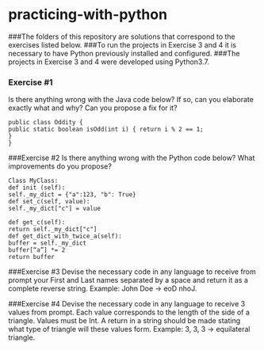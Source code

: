 # practicing-with-python
###The folders of this repository are solutions that correspond to the exercises listed below.
###To run the projects in Exercise 3 and 4 it is necessary to have Python previously installed and configured.
###The projects in Exercise 3 and 4 were developed using Python3.7.


### Exercise #1
Is there anything wrong with the Java code below? If so, can you elaborate exactly what and
why? Can you propose a fix for it?

```
public class Oddity {
public static boolean isOdd(int i) { return i % 2 == 1;
}
}
```

###Exercise #2
Is there anything wrong with the Python code below? What improvements do you propose?

```
Class MyClass:
def init (self):
self._my_dict = {"a":123, "b": True}
def set_c(self, value):
self._my_dict["c"] = value

def get_c(self):
return self._my_dict["c"]
def get_dict_with_twice_a(self):
buffer = self._my_dict
buffer[“a”] *= 2
return buffer
```

###Exercise #3
Devise the necessary code in any language to receive from prompt your First and Last names
separated by a space and return it as a complete reverse string. Example: John Doe -> eoD nhoJ.

###Exercise #4
Devise the necessary code in any language to receive 3 values from prompt. Each value
corresponds to the length of the side of a triangle. Values must be Int. A return in a string should
be made stating what type of triangle will these values form.
Example: 3, 3, 3 -> equilateral triangle.
